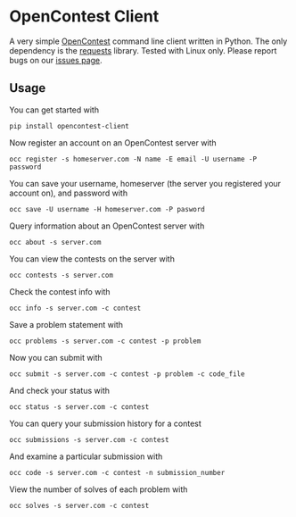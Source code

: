 # OpenContest Client

A very simple [OpenContest](https://github.com/LadueCS/OpenContest) command line client written in Python. The only dependency is the [requests](https://docs.python-requests.org/en/master/index.html) library. Tested with Linux only. Please report bugs on our [issues page](https://github.com/LadueCS/OpenContest-Client/).


## Usage

You can get started with 
```
pip install opencontest-client
```

Now register an account on an OpenContest server with
```
occ register -s homeserver.com -N name -E email -U username -P password
```

You can save your username, homeserver (the server you registered your account on), and password with
```
occ save -U username -H homeserver.com -P pasword
```

Query information about an OpenContest server with
```
occ about -s server.com
```

You can view the contests on the server with
```
occ contests -s server.com
```

Check the contest info with
```
occ info -s server.com -c contest
```

Save a problem statement with
```
occ problems -s server.com -c contest -p problem
```

Now you can submit with
```
occ submit -s server.com -c contest -p problem -c code_file
```

And check your status with
```
occ status -s server.com -c contest
```

You can query your submission history for a contest
```
occ submissions -s server.com -c contest
```

And examine a particular submission with
```
occ code -s server.com -c contest -n submission_number
```

View the number of solves of each problem with
```
occ solves -s server.com -c contest
```
